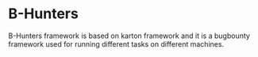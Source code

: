 # B-Hunters

B-Hunters framework is based on karton framework and it is a bugbounty framework used for running different tasks on different machines.
